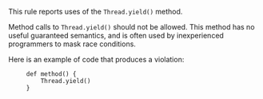 

This rule reports uses of the `Thread.yield()` method.

Method calls to `Thread.yield()` should not be allowed. This method has no useful guaranteed
semantics, and is often used by inexperienced programmers to mask race conditions.

Here is an example of code that produces a violation:

```
     def method() {
         Thread.yield()
     }
```

